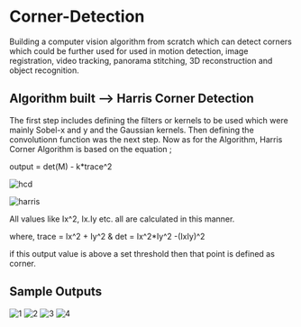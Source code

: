 # Corner-Detection
Building a computer vision algorithm from scratch which can detect corners which could be further used for used in motion detection, image registration, video tracking, panorama stitching, 3D reconstruction and object recognition.

## Algorithm built --> Harris Corner Detection
The first step includes defining the filters or kernels to be used which were mainly Sobel-x and y and the Gaussian kernels. Then defining the convolutionn function was the next step.
Now as for the Algorithm,
Harris Corner Algorithm is based on the equation ;

output = det(M) - k*trace^2

![hcd](https://github.com/K-Tanishq/Corner-Detection/assets/169484818/f4e2167a-7489-4750-98bc-8d82574cc5c4)

![harris](https://github.com/K-Tanishq/Corner-Detection/assets/169484818/8fa46b71-bd94-4ee4-8043-ab6d7608294e)

All values like Ix^2, Ix.Iy etc. all are calculated in this manner.

where, trace = Ix^2 + Iy^2 & det = Ix^2*Iy^2 -(IxIy)^2

if this output value is above a set threshold then that point is defined as corner.

## Sample Outputs

![1](https://github.com/K-Tanishq/Corner-Detection/assets/169484818/1428db41-3134-4f6c-8203-b9492d0634a9)
![2](https://github.com/K-Tanishq/Corner-Detection/assets/169484818/a610a469-43c7-41e8-82d4-591d8ed1f4e4)
![3](https://github.com/K-Tanishq/Corner-Detection/assets/169484818/c1e8fc54-57e7-4887-b808-37abcaa17540)
![4](https://github.com/K-Tanishq/Corner-Detection/assets/169484818/5aacf4b5-9924-43e4-a29a-27d20e517832)
